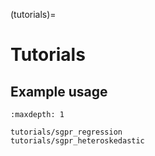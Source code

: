 (tutorials)=

# Tutorials

## Example usage

```{toctree}
:maxdepth: 1

tutorials/sgpr_regression
tutorials/sgpr_heteroskedastic
```
